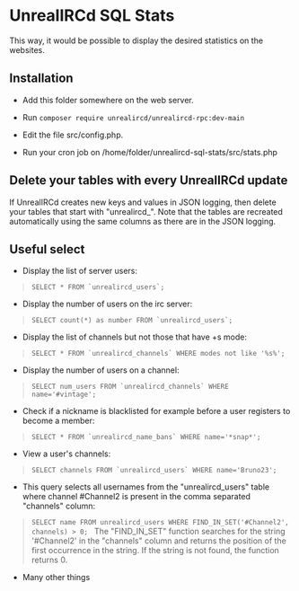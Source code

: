UnrealIRCd SQL Stats
==============

This way, it would be possible to display the desired statistics on the websites.


Installation
------------
- Add this folder somewhere on the web server.

- Run 
``composer require unrealircd/unrealircd-rpc:dev-main``
- Edit the file src/config.php.

- Run your cron job on /home/folder/unrealircd-sql-stats/src/stats.php


Delete your tables with every UnrealIRCd update
------------
If UnrealIRCd creates new keys and values in JSON logging, then delete your tables that start with "unrealircd_". Note that the tables are recreated automatically using the same columns as there are in the JSON logging.


Useful select
------------
- Display the list of server users: 
>``SELECT * FROM `unrealircd_users`; ``
- Display the number of users on the irc server: 
>``SELECT count(*) as number FROM `unrealircd_users`; ``
- Display the list of channels but not those that have +s mode: 
>``SELECT * FROM `unrealircd_channels` WHERE modes not like '%s%';  ``
- Display the number of users on a channel: 
>``SELECT num_users FROM `unrealircd_channels` WHERE name='#vintage'; ``
- Check if a nickname is blacklisted for example before a user registers to become a member: 
>``SELECT * FROM `unrealircd_name_bans` WHERE name='*snap*'; ``
- View a user's channels: 
>``SELECT channels FROM `unrealircd_users` WHERE name='Bruno23'; ``
- This query selects all usernames from the "unrealircd_users" table where channel #Channel2 is present in the comma separated "channels" column: 
>``SELECT name FROM unrealircd_users WHERE FIND_IN_SET('#Channel2', channels) > 0; ``
The "FIND_IN_SET" function searches for the string '#Channel2' in the "channels" column and returns the position of the first occurrence in the string. If the string is not found, the function returns 0.
- Many other things